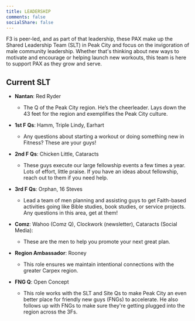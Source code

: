 ```yaml
---
title: LEADERSHIP
comments: false
socialShare: false
---
```


F3 is peer-led, and as part of that leadership, these PAX make up the Shared Leadership Team (SLT) in Peak City and focus on the invigoration of male community leadership. Whether that's thinking about new ways to motivate and encourage or helping launch new workouts, this team is here to support PAX as they grow and serve.

## Current SLT

- **Nantan**: Red Ryder

  - The Q of the Peak City region. He’s the cheerleader. Lays down the 43 feet for the region and exemplifies the Peak City culture.

- **1st F Qs**: Hamm, Triple Lindy, Earhart

  - Any questions about starting a workout or doing something new in Fitness? These are your guys!

- **2nd F Qs**: Chicken Little, Cataracts

  - These guys execute our large fellowship events a few times a year. Lots of effort, little praise. If you have an ideas about fellowship, reach out to them if you need help.

- **3rd F Qs**: Orphan, 16 Steves

  - Lead a team of men planning and assisting guys to get Faith-based activities going like Bible studies, book studies, or service projects. Any questions in this area, get at them!

- **Comz**: Wahoo (Comz Q), Clockwork (newsletter), Cataracts (Social Media):

  - These are the men to help you promote your next great plan.

- **Region Ambassador**: Rooney

  - This role ensures we maintain intentional connections with the greater Carpex region.

- **FNG Q**: Open Concept

  - This role works with the SLT and Site Qs to make Peak City an even better place for friendly new guys (FNGs) to accelerate. He also follows up with FNGs to make sure they're getting plugged into the region across the 3Fs.
